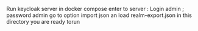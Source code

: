 Run keycloak server in docker compose
enter to server : Login admin ; password admin
go to option import json an load realm-export.json in this directory
you are ready torun
